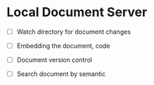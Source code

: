 # Local Document Server

- [ ] Watch directory for document changes
- [ ] Embedding the document, code
- [ ] Document version control
- [ ] Search document by semantic

